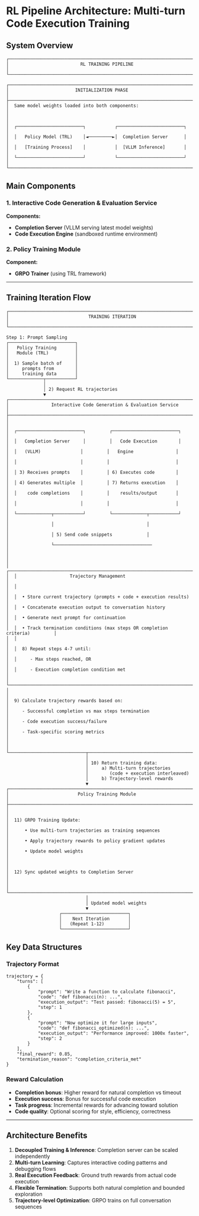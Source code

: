 # RL Pipeline Architecture: Multi-turn Code Execution Training

## System Overview

```
┌─────────────────────────────────────────────────────────────────────────────────┐
│                           RL TRAINING PIPELINE                                 │
└─────────────────────────────────────────────────────────────────────────────────┘

┌─────────────────────────────────────────────────────────────────────────────────┐
│                         INITIALIZATION PHASE                                   │
├─────────────────────────────────────────────────────────────────────────────────┤
│  Same model weights loaded into both components:                                │
│                                                                                 │
│  ┌─────────────────────────┐           ┌─────────────────────────┐             │
│  │   Policy Model (TRL)    │◄─────────►│  Completion Server      │             │
│  │   [Training Process]    │           │  [VLLM Inference]       │             │
│  └─────────────────────────┘           └─────────────────────────┘             │
└─────────────────────────────────────────────────────────────────────────────────┘
```

## Main Components

### 1. Interactive Code Generation & Evaluation Service
**Components:**
- **Completion Server** (VLLM serving latest model weights)
- **Code Execution Engine** (sandboxed runtime environment)

### 2. Policy Training Module
**Component:**
- **GRPO Trainer** (using TRL framework)

---

## Training Iteration Flow

```
┌─────────────────────────────────────────────────────────────────────────────────┐
│                              TRAINING ITERATION                                 │
└─────────────────────────────────────────────────────────────────────────────────┘

Step 1: Prompt Sampling
┌─────────────────────────┐
│   Policy Training       │
│   Module (TRL)          │
│                         │
│  1) Sample batch of     │
│     prompts from        │
│     training data       │
└─────────────┬───────────┘
              │
              │ 2) Request RL trajectories
              ▼
┌─────────────────────────────────────────────────────────────────────────────────┐
│                Interactive Code Generation & Evaluation Service                 │
├─────────────────────────────────────────────────────────────────────────────────┤
│                                                                                 │
│  ┌─────────────────────────┐         ┌─────────────────────────┐               │
│  │   Completion Server     │         │   Code Execution        │               │
│  │   (VLLM)               │         │   Engine                │               │
│  │                        │         │                         │               │
│  │ 3) Receives prompts    │         │ 6) Executes code        │               │
│  │ 4) Generates multiple  │         │ 7) Returns execution    │               │
│  │    code completions    │         │    results/output       │               │
│  │                        │         │                         │               │
│  └─────────────┬───────────┘         └─────────────┬───────────┘               │
│                │                                   │                           │
│                │ 5) Send code snippets             │                           │
│                └─────────────────────────────────────                          │
│                                                                                 │
│  ┌─────────────────────────────────────────────────────────────────────────────┤
│  │                    Trajectory Management                                    │
│  │                                                                             │
│  │  • Store current trajectory (prompts + code + execution results)           │
│  │  • Concatenate execution output to conversation history                     │
│  │  • Generate next prompt for continuation                                    │
│  │  • Track termination conditions (max steps OR completion criteria)         │
│  │                                                                             │
│  │  8) Repeat steps 4-7 until:                                                │
│  │     - Max steps reached, OR                                                 │
│  │     - Execution completion condition met                                    │
│  └─────────────────────────────────────────────────────────────────────────────┤
│                                                                                 │
│  9) Calculate trajectory rewards based on:                                     │
│     - Successful completion vs max steps termination                           │
│     - Code execution success/failure                                           │
│     - Task-specific scoring metrics                                            │
│                                                                                 │
└─────────────────────────────┬───────────────────────────────────────────────────┘
                              │
                              │ 10) Return training data:
                              │     a) Multi-turn trajectories 
                              │        (code + execution interleaved)
                              │     b) Trajectory-level rewards
                              ▼
┌─────────────────────────────────────────────────────────────────────────────────┐
│                          Policy Training Module                                │
├─────────────────────────────────────────────────────────────────────────────────┤
│                                                                                 │
│  11) GRPO Training Update:                                                      │
│      • Use multi-turn trajectories as training sequences                       │
│      • Apply trajectory rewards to policy gradient updates                     │
│      • Update model weights                                                     │
│                                                                                 │
│  12) Sync updated weights to Completion Server                                 │
│                                                                                 │
└─────────────────────────────────────────────────────────────────────────────────┘
                              │
                              │ Updated model weights
                              ▼
                    ┌─────────────────────────┐
                    │    Next Iteration       │
                    │   (Repeat 1-12)         │
                    └─────────────────────────┘
```

## Key Data Structures

### Trajectory Format
```
trajectory = {
    "turns": [
        {
            "prompt": "Write a function to calculate fibonacci",
            "code": "def fibonacci(n): ...",
            "execution_output": "Test passed: fibonacci(5) = 5",
            "step": 1
        },
        {
            "prompt": "Now optimize it for large inputs",
            "code": "def fibonacci_optimized(n): ...",
            "execution_output": "Performance improved: 1000x faster",
            "step": 2
        }
    ],
    "final_reward": 0.85,
    "termination_reason": "completion_criteria_met"
}
```

### Reward Calculation
- **Completion bonus**: Higher reward for natural completion vs timeout
- **Execution success**: Bonus for successful code execution
- **Task progress**: Incremental rewards for advancing toward solution
- **Code quality**: Optional scoring for style, efficiency, correctness

---

## Architecture Benefits

1. **Decoupled Training & Inference**: Completion server can be scaled independently
2. **Multi-turn Learning**: Captures interactive coding patterns and debugging flows  
3. **Real Execution Feedback**: Ground truth rewards from actual code execution
4. **Flexible Termination**: Supports both natural completion and bounded exploration
5. **Trajectory-level Optimization**: GRPO trains on full conversation sequences